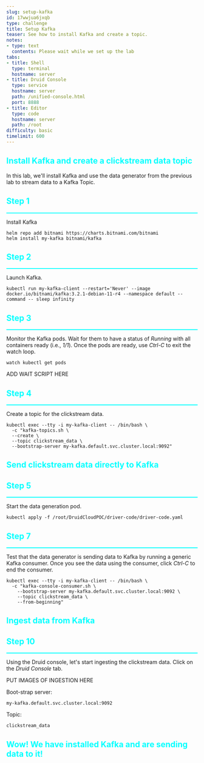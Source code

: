 ```yaml
---
slug: setup-kafka
id: 17wwjua6jxqb
type: challenge
title: Setup Kafka
teaser: See how to install Kafka and create a topic.
notes:
- type: text
  contents: Please wait while we set up the lab
tabs:
- title: Shell
  type: terminal
  hostname: server
- title: Druid Console
  type: service
  hostname: server
  path: /unified-console.html
  port: 8888
- title: Editor
  type: code
  hostname: server
  path: /root
difficulty: basic
timelimit: 600
---
```


<h2 style="color:cyan">Install Kafka and create a clickstream data topic</h2>

In this lab, we'll install Kafka and use the data generator from the previous lab to stream data to a Kafka Topic.

<h2 style="color:cyan">Step 1</h2><hr style="color:cyan;background-color:cyan;height:2px">

Install Kafka

```
helm repo add bitnami https://charts.bitnami.com/bitnami
helm install my-kafka bitnami/kafka
```

<h2 style="color:cyan">Step 2</h2><hr style="color:cyan;background-color:cyan;height:2px">

Launch Kafka.

```
kubectl run my-kafka-client --restart='Never' --image docker.io/bitnami/kafka:3.2.1-debian-11-r4 --namespace default --command -- sleep infinity
```

<h2 style="color:cyan">Step 3</h2><hr style="color:cyan;background-color:cyan;height:2px">

Monitor the Kafka pods. Wait for them to have a status of _Running_ with all containers ready (i.e., _1/1_).
Once the pods are ready, use _Ctrl-C_ to exit the watch loop.

```
watch kubectl get pods
```

ADD WAIT SCRIPT HERE

<h2 style="color:cyan">Step 4</h2><hr style="color:cyan;background-color:cyan;height:2px">

Create a topic for the clickstream data.

```
kubectl exec --tty -i my-kafka-client -- /bin/bash \
  -c "kafka-topics.sh \
  --create \
  --topic clickstream_data \
  --bootstrap-server my-kafka.default.svc.cluster.local:9092"
```

<h2 style="color:cyan">Send clickstream data directly to Kafka</h2>


<h2 style="color:cyan">Step 5</h2><hr style="color:cyan;background-color:cyan;height:2px">

Start the data generation pod.

```
kubectl apply -f /root/DruidCloudPOC/driver-code/driver-code.yaml
```

<h2 style="color:cyan">Step 7</h2><hr style="color:cyan;background-color:cyan;height:2px">

Test that the data generator is sending data to Kafka by running a generic Kafka consumer.
Once you see the data using the consumer, click _Ctrl-C_ to end the consumer.

```
kubectl exec --tty -i my-kafka-client -- /bin/bash \
  -c "kafka-console-consumer.sh \
    --bootstrap-server my-kafka.default.svc.cluster.local:9092 \
    --topic clickstream_data \
    --from-beginning"
```

<h2 style="color:cyan">Ingest data from Kafka</h2>

<h2 style="color:cyan">Step 10</h2><hr style="color:cyan;background-color:cyan;height:2px">

Using the Druid console, let's start ingesting the clickstream data.
Click on the _Druid Console_ tab.

PUT IMAGES OF INGESTION HERE

Boot-strap server:

```
my-kafka.default.svc.cluster.local:9092
```

Topic:
```
clickstream_data
```

<h2 style="color:cyan">Wow! We have installed Kafka and are sending data to it!</h2>


<style type="text/css" rel="stylesheet">
.lightbox { display: none; position: fixed; justify-content: center; align-items: center; z-index: 999; top: 0; left: 0; right: 0; bottom: 0; padding: 1rem; background: rgba(0, 0, 0, 0.8); }
.lightbox:target { display: flex; }
.lightbox img { max-height: 100% }
.thumbnail:hover {
    position:fixed;
    top:-25px;
    left:-35px;
    width:500px;
    height:auto;
    display:block;
    z-index:999;
}
</style>
